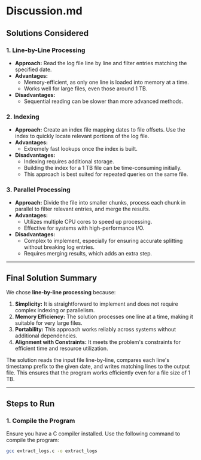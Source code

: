 # **Discussion.md**

## **Solutions Considered**

### **1. Line-by-Line Processing**
- **Approach:** Read the log file line by line and filter entries matching the specified date.
- **Advantages:**
  - Memory-efficient, as only one line is loaded into memory at a time.
  - Works well for large files, even those around 1 TB.
- **Disadvantages:**
  - Sequential reading can be slower than more advanced methods.

### **2. Indexing**
- **Approach:** Create an index file mapping dates to file offsets. Use the index to quickly locate relevant portions of the log file.
- **Advantages:**
  - Extremely fast lookups once the index is built.
- **Disadvantages:**
  - Indexing requires additional storage.
  - Building the index for a 1 TB file can be time-consuming initially.
  - This approach is best suited for repeated queries on the same file.

### **3. Parallel Processing**
- **Approach:** Divide the file into smaller chunks, process each chunk in parallel to filter relevant entries, and merge the results.
- **Advantages:**
  - Utilizes multiple CPU cores to speed up processing.
  - Effective for systems with high-performance I/O.
- **Disadvantages:**
  - Complex to implement, especially for ensuring accurate splitting without breaking log entries.
  - Requires merging results, which adds an extra step.

---

## **Final Solution Summary**

We chose **line-by-line processing** because:
1. **Simplicity:** It is straightforward to implement and does not require complex indexing or parallelism.
2. **Memory Efficiency:** The solution processes one line at a time, making it suitable for very large files.
3. **Portability:** This approach works reliably across systems without additional dependencies.
4. **Alignment with Constraints:** It meets the problem's constraints for efficient time and resource utilization.

The solution reads the input file line-by-line, compares each line's timestamp prefix to the given date, and writes matching lines to the output file. This ensures that the program works efficiently even for a file size of 1 TB.

---

## **Steps to Run**

### **1. Compile the Program**
Ensure you have a C compiler installed. Use the following command to compile the program:
```bash
gcc extract_logs.c -o extract_logs
